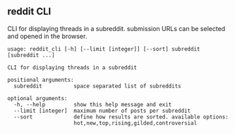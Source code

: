 ## reddit CLI

CLI for displaying threads in a subreddit. submission URLs can be selected and
opened in the browser.

    usage: reddit_cli [-h] [--limit [integer]] [--sort] subreddit [subreddit ...]

    CLI for displaying threads in a subreddit

    positional arguments:
      subreddit          space separated list of subreddits

    optional arguments:
      -h, --help         show this help message and exit
      --limit [integer]  maximum number of posts per subreddit
      --sort             define how results are sorted. available options:
                         hot,new,top,rising,gilded,controversial
